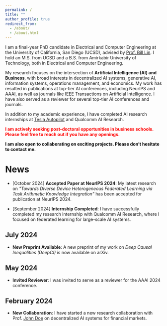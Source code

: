 ```yaml
---
permalink: /
title: ""
author_profile: true
redirect_from: 
  - /about/
  - /about.html
---
```


I am a final-year PhD candidate in Electrical and Computer Engineering at the University of California, San Diego (UCSD), advised by [Prof. Bill Lin](http://cwcserv.ucsd.edu/~billlin/). I hold an M.S. from UCSD and a B.S. from Amirkabir University of Technology, both in Electrical and Computer Engineering.

My research focuses on the intersection of **Artificial Intelligence (AI) and Business**, with broad interests in decentralized AI systems, generative AI, information systems, operations management, and economics. My work has resulted in publications at top-tier AI conferences, including NeurIPS and AAAI, as well as journals like IEEE Transactions on Artificial Intelligence. I have also served as a reviewer for several top-tier AI conferences and journals.

In addition to my academic experience, I have completed AI research internships at [Tesla Autopilot](https://www.tesla.com/autopilot) and Qualcomm AI Research.

<span style="color: red;">**I am actively seeking post-doctoral opportunities in business schools. Please feel free to reach out if you have any openings.**</span>

<span style="color: black;">**I am also open to collaborating on exciting projects. Please don’t hesitate to contact me.**</span>

# News

* [October 2024] **Accepted Paper at NeurIPS 2024**: My latest research on *"Towards Diverse Device Heterogeneous Federated Learning via Task Arithmetic Knowledge Integration"* has been accepted for publication at NeurIPS 2024.

* [September 2024] **Internship Completed**: I have successfully completed my research internship with Qualcomm AI Research, where I focused on federated learning for large-scale AI systems.
  
## July 2024
- **New Preprint Available**: A new preprint of my work on *Deep Causal Inequalities (DeepCI)* is now available on arXiv.
  
## May 2024
- **Invited Reviewer**: I was invited to serve as a reviewer for the AAAI 2024 conference.
  
## February 2024
- **New Collaboration**: I have started a new research collaboration with Prof. [John Doe](http://example.com) on decentralized AI systems for financial markets.
